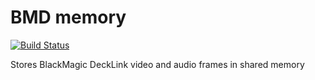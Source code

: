 # BMD memory

[![Build Status](https://api.travis-ci.org/elnormous/bmdmemory.svg?branch=master)](https://travis-ci.org/elnormous/bmdmemory)

Stores BlackMagic DeckLink video and audio frames in shared memory